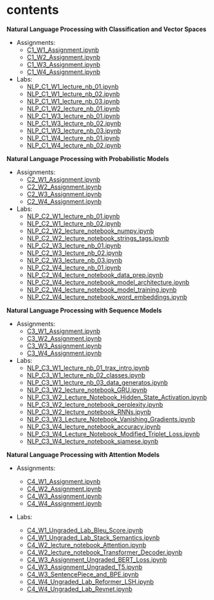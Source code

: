 # contents

**Natural Language Processing with Classification and Vector Spaces**

- Assignments:
  - [C1_W1_Assignment.ipynb](https://nbviewer.jupyter.org/github/zonghui0228/coursera-learning/blob/master/Natural%20Language%20Processing%20Specialization/Natural%20Language%20Processing%20with%20Classification%20and%20Vector%20Spaces/C1_W1_Assignment.ipynb)
  - [C1_W2_Assignment.ipynb](https://nbviewer.jupyter.org/github/zonghui0228/coursera-learning/blob/master/Natural%20Language%20Processing%20Specialization/Natural%20Language%20Processing%20with%20Classification%20and%20Vector%20Spaces/C1_W2_Assignment.ipynb)
  - [C1_W3_Assignment.ipynb](https://nbviewer.jupyter.org/github/zonghui0228/coursera-learning/blob/master/Natural%20Language%20Processing%20Specialization/Natural%20Language%20Processing%20with%20Classification%20and%20Vector%20Spaces/C1_W3_Assignment.ipynb)
  - [C1_W4_Assignment.ipynb](https://nbviewer.jupyter.org/github/zonghui0228/coursera-learning/blob/master/Natural%20Language%20Processing%20Specialization/Natural%20Language%20Processing%20with%20Classification%20and%20Vector%20Spaces/C1_W4_Assignment.ipynb)
- Labs:
  - [NLP_C1_W1_lecture_nb_01.ipynb](https://nbviewer.jupyter.org/github/zonghui0228/coursera-learning/blob/master/Natural%20Language%20Processing%20Specialization/Natural%20Language%20Processing%20with%20Classification%20and%20Vector%20Spaces/NLP_C1_W1_lecture_nb_01.ipynb)
  - [NLP_C1_W1_lecture_nb_02.ipynb](https://nbviewer.jupyter.org/github/zonghui0228/coursera-learning/blob/master/Natural%20Language%20Processing%20Specialization/Natural%20Language%20Processing%20with%20Classification%20and%20Vector%20Spaces/NLP_C1_W1_lecture_nb_02.ipynb)
  - [NLP_C1_W1_lecture_nb_03.ipynb](https://nbviewer.jupyter.org/github/zonghui0228/coursera-learning/blob/master/Natural%20Language%20Processing%20Specialization/Natural%20Language%20Processing%20with%20Classification%20and%20Vector%20Spaces/NLP_C1_W1_lecture_nb_03.ipynb)
  - [NLP_C1_W2_lecture_nb_01.ipynb](https://nbviewer.jupyter.org/github/zonghui0228/coursera-learning/blob/master/Natural%20Language%20Processing%20Specialization/Natural%20Language%20Processing%20with%20Classification%20and%20Vector%20Spaces/NLP_C1_W2_lecture_nb_01.ipynb)
  - [NLP_C1_W3_lecture_nb_01.ipynb](https://nbviewer.jupyter.org/github/zonghui0228/coursera-learning/blob/master/Natural%20Language%20Processing%20Specialization/Natural%20Language%20Processing%20with%20Classification%20and%20Vector%20Spaces/NLP_C1_W3_lecture_nb_01.ipynb)
  - [NLP_C1_W3_lecture_nb_02.ipynb](https://nbviewer.jupyter.org/github/zonghui0228/coursera-learning/blob/master/Natural%20Language%20Processing%20Specialization/Natural%20Language%20Processing%20with%20Classification%20and%20Vector%20Spaces/NLP_C1_W3_lecture_nb_02.ipynb)
  - [NLP_C1_W3_lecture_nb_03.ipynb](https://nbviewer.jupyter.org/github/zonghui0228/coursera-learning/blob/master/Natural%20Language%20Processing%20Specialization/Natural%20Language%20Processing%20with%20Classification%20and%20Vector%20Spaces/NLP_C1_W3_lecture_nb_03.ipynb)
  - [NLP_C1_W4_lecture_nb_01.ipynb](https://nbviewer.jupyter.org/github/zonghui0228/coursera-learning/blob/master/Natural%20Language%20Processing%20Specialization/Natural%20Language%20Processing%20with%20Classification%20and%20Vector%20Spaces/NLP_C1_W4_lecture_nb_01.ipynb)
  - [NLP_C1_W4_lecture_nb_02.ipynb](https://nbviewer.jupyter.org/github/zonghui0228/coursera-learning/blob/master/Natural%20Language%20Processing%20Specialization/Natural%20Language%20Processing%20with%20Classification%20and%20Vector%20Spaces/NLP_C1_W4_lecture_nb_02.ipynb)

**Natural Language Processing with Probabilistic Models**

- Assignments:
  - [C2_W1_Assignment.ipynb](https://nbviewer.jupyter.org/github/zonghui0228/coursera-learning/blob/master/Natural%20Language%20Processing%20Specialization/Natural%20Language%20Processing%20with%20Probabilistic%20Models/C2_W1_Assignment.ipynb)
  - [C2_W2_Assignment.ipynb](https://nbviewer.jupyter.org/github/zonghui0228/coursera-learning/blob/master/Natural%20Language%20Processing%20Specialization/Natural%20Language%20Processing%20with%20Probabilistic%20Models/C2_W2_Assignment.ipynb)
  - [C2_W3_Assignment.ipynb](https://nbviewer.jupyter.org/github/zonghui0228/coursera-learning/blob/master/Natural%20Language%20Processing%20Specialization/Natural%20Language%20Processing%20with%20Probabilistic%20Models/C2_W3_Assignment.ipynb)
  - [C2_W4_Assignment.ipynb](https://nbviewer.jupyter.org/github/zonghui0228/coursera-learning/blob/master/Natural%20Language%20Processing%20Specialization/Natural%20Language%20Processing%20with%20Probabilistic%20Models/C2_W4_Assignment.ipynb)
- Labs:
  - [NLP_C2_W1_lecture_nb_01.ipynb](https://nbviewer.jupyter.org/github/zonghui0228/coursera-learning/blob/master/Natural%20Language%20Processing%20Specialization/Natural%20Language%20Processing%20with%20Probabilistic%20Models/NLP_C2_W1_lecture_nb_01.ipynb)
  - [NLP_C2_W1_lecture_nb_02.ipynb](https://nbviewer.jupyter.org/github/zonghui0228/coursera-learning/blob/master/Natural%20Language%20Processing%20Specialization/Natural%20Language%20Processing%20with%20Probabilistic%20Models/NLP_C2_W1_lecture_nb_02.ipynb)
  - [NLP_C2_W2_lecture_notebook_numpy.ipynb](https://nbviewer.jupyter.org/github/zonghui0228/coursera-learning/blob/master/Natural%20Language%20Processing%20Specialization/Natural%20Language%20Processing%20with%20Probabilistic%20Models/NLP_C2_W2_lecture_notebook_numpy.ipynb)
  - [NLP_C2_W2_lecture_notebook_strings_tags.ipynb](https://nbviewer.jupyter.org/github/zonghui0228/coursera-learning/blob/master/Natural%20Language%20Processing%20Specialization/Natural%20Language%20Processing%20with%20Probabilistic%20Models/NLP_C2_W2_lecture_notebook_strings_tags.ipynb)
  - [NLP_C2_W3_lecture_nb_01.ipynb](https://nbviewer.jupyter.org/github/zonghui0228/coursera-learning/blob/master/Natural%20Language%20Processing%20Specialization/Natural%20Language%20Processing%20with%20Probabilistic%20Models/NLP_C2_W3_lecture_nb_01.ipynb)
  - [NLP_C2_W3_lecture_nb_02.ipynb](https://nbviewer.jupyter.org/github/zonghui0228/coursera-learning/blob/master/Natural%20Language%20Processing%20Specialization/Natural%20Language%20Processing%20with%20Probabilistic%20Models/NLP_C2_W3_lecture_nb_02.ipynb)
  - [NLP_C2_W3_lecture_nb_03.ipynb](https://nbviewer.jupyter.org/github/zonghui0228/coursera-learning/blob/master/Natural%20Language%20Processing%20Specialization/Natural%20Language%20Processing%20with%20Probabilistic%20Models/NLP_C2_W3_lecture_nb_03.ipynb)
  - [NLP_C2_W4_lecture_nb_01.ipynb](https://nbviewer.jupyter.org/github/zonghui0228/coursera-learning/blob/master/Natural%20Language%20Processing%20Specialization/Natural%20Language%20Processing%20with%20Probabilistic%20Models/NLP_C2_W4_lecture_nb_01.ipynb)
  - [NLP_C2_W4_lecture_notebook_data_prep.ipynb](https://nbviewer.jupyter.org/github/zonghui0228/coursera-learning/blob/master/Natural%20Language%20Processing%20Specialization/Natural%20Language%20Processing%20with%20Probabilistic%20Models/NLP_C2_W4_lecture_notebook_data_prep.ipynb)
  - [NLP_C2_W4_lecture_notebook_model_architecture.ipynb](https://nbviewer.jupyter.org/github/zonghui0228/coursera-learning/blob/master/Natural%20Language%20Processing%20Specialization/Natural%20Language%20Processing%20with%20Probabilistic%20Models/NLP_C2_W4_lecture_notebook_model_architecture.ipynb)
  - [NLP_C2_W4_lecture_notebook_model_training.ipynb](https://nbviewer.jupyter.org/github/zonghui0228/coursera-learning/blob/master/Natural%20Language%20Processing%20Specialization/Natural%20Language%20Processing%20with%20Probabilistic%20Models/NLP_C2_W4_lecture_notebook_model_training.ipynb)
  - [NLP_C2_W4_lecture_notebook_word_embeddings.ipynb](https://nbviewer.jupyter.org/github/zonghui0228/coursera-learning/blob/master/Natural%20Language%20Processing%20Specialization/Natural%20Language%20Processing%20with%20Probabilistic%20Models/NLP_C2_W4_lecture_notebook_word_embeddings.ipynb)

**Natural Language Processing with Sequence Models**

- Assignments:
  - [C3_W1_Assignment.ipynb](https://nbviewer.jupyter.org/github/zonghui0228/coursera-learning/blob/master/Natural%20Language%20Processing%20Specialization/Natural%20Language%20Processing%20with%20Sequence%20Models/C3_W1_Assignment.ipynb)
  - [C3_W2_Assignment.ipynb](https://nbviewer.jupyter.org/github/zonghui0228/coursera-learning/blob/master/Natural%20Language%20Processing%20Specialization/Natural%20Language%20Processing%20with%20Sequence%20Models/C3_W2_Assignment.ipynb)
  - [C3_W3_Assignment.ipynb](https://nbviewer.jupyter.org/github/zonghui0228/coursera-learning/blob/master/Natural%20Language%20Processing%20Specialization/Natural%20Language%20Processing%20with%20Sequence%20Models/C3_W3_Assignment.ipynb)
  - [C3_W4_Assignment.ipynb](https://nbviewer.jupyter.org/github/zonghui0228/coursera-learning/blob/master/Natural%20Language%20Processing%20Specialization/Natural%20Language%20Processing%20with%20Sequence%20Models/C3_W4_Assignment.ipynb)
- Labs:
  - [NLP_C3_W1_lecture_nb_01_trax_intro.ipynb](https://nbviewer.jupyter.org/github/zonghui0228/coursera-learning/blob/master/Natural%20Language%20Processing%20Specialization/Natural%20Language%20Processing%20with%20Sequence%20Models/NLP_C3_W1_lecture_nb_01_trax_intro.ipynb)
  - [NLP_C3_W1_lecture_nb_02_classes.ipynb](https://nbviewer.jupyter.org/github/zonghui0228/coursera-learning/blob/master/Natural%20Language%20Processing%20Specialization/Natural%20Language%20Processing%20with%20Sequence%20Models/NLP_C3_W1_lecture_nb_02_classes.ipynb)
  - [NLP_C3_W1_lecture_nb_03_data_generatos.ipynb](https://nbviewer.jupyter.org/github/zonghui0228/coursera-learning/blob/master/Natural%20Language%20Processing%20Specialization/Natural%20Language%20Processing%20with%20Sequence%20Models/NLP_C3_W1_lecture_nb_03_data_generatos.ipynb)
  - [NLP_C3_W2_lecture_notebook_GRU.ipynb](https://nbviewer.jupyter.org/github/zonghui0228/coursera-learning/blob/master/Natural%20Language%20Processing%20Specialization/Natural%20Language%20Processing%20with%20Sequence%20Models/NLP_C3_W2_lecture_notebook_GRU.ipynb)
  - [NLP_C3_W2_Lecture_Notebook_Hidden_State_Activation.ipynb](https://nbviewer.jupyter.org/github/zonghui0228/coursera-learning/blob/master/Natural%20Language%20Processing%20Specialization/Natural%20Language%20Processing%20with%20Sequence%20Models/NLP_C3_W2_Lecture_Notebook_Hidden_State_Activation.ipynb)
  - [NLP_C3_W2_lecture_notebook_perplexity.ipynb](https://nbviewer.jupyter.org/github/zonghui0228/coursera-learning/blob/master/Natural%20Language%20Processing%20Specialization/Natural%20Language%20Processing%20with%20Sequence%20Models/NLP_C3_W2_lecture_notebook_perplexity.ipynb)
  - [NLP_C3_W2_lecture_notebook_RNNs.ipynb](https://nbviewer.jupyter.org/github/zonghui0228/coursera-learning/blob/master/Natural%20Language%20Processing%20Specialization/Natural%20Language%20Processing%20with%20Sequence%20Models/NLP_C3_W2_lecture_notebook_RNNs.ipynb)
  - [NLP_C3_W3_Lecture_Notebook_Vanishing_Gradients.ipynb](https://nbviewer.jupyter.org/github/zonghui0228/coursera-learning/blob/master/Natural%20Language%20Processing%20Specialization/Natural%20Language%20Processing%20with%20Sequence%20Models/NLP_C3_W3_Lecture_Notebook_Vanishing_Gradients.ipynb)
  - [NLP_C3_W4_lecture_notebook_accuracy.ipynb](https://nbviewer.jupyter.org/github/zonghui0228/coursera-learning/blob/master/Natural%20Language%20Processing%20Specialization/Natural%20Language%20Processing%20with%20Sequence%20Models/NLP_C3_W4_lecture_notebook_accuracy.ipynb)
  - [NLP_C3_W4_Lecture_Notebook_Modified_Triplet_Loss.ipynb](https://nbviewer.jupyter.org/github/zonghui0228/coursera-learning/blob/master/Natural%20Language%20Processing%20Specialization/Natural%20Language%20Processing%20with%20Sequence%20Models/NLP_C3_W4_Lecture_Notebook_Modified_Triplet_Loss.ipynb)
  - [NLP_C3_W4_lecture_notebook_siamese.ipynb](https://nbviewer.jupyter.org/github/zonghui0228/coursera-learning/blob/master/Natural%20Language%20Processing%20Specialization/Natural%20Language%20Processing%20with%20Sequence%20Models/NLP_C3_W4_lecture_notebook_siamese.ipynb)

**Natural Language Processing with Attention Models**

- Assignments:

  - [C4_W1_Assignment.ipynb](https://nbviewer.jupyter.org/github/zonghui0228/coursera-learning/blob/master/Natural%20Language%20Processing%20Specialization/Natural%20Language%20Processing%20with%20Attention%20Models/C4_W1_Assignment.ipynb)
  - [C4_W2_Assignment.ipynb](https://nbviewer.jupyter.org/github/zonghui0228/coursera-learning/blob/master/Natural%20Language%20Processing%20Specialization/Natural%20Language%20Processing%20with%20Attention%20Models/C4_W2_Assignment.ipynb)
  - [C4_W3_Assignment.ipynb](https://nbviewer.jupyter.org/github/zonghui0228/coursera-learning/blob/master/Natural%20Language%20Processing%20Specialization/Natural%20Language%20Processing%20with%20Attention%20Models/C4_W3_Assignment.ipynb)
  - [C4_W4_Assignment.ipynb](https://nbviewer.jupyter.org/github/zonghui0228/coursera-learning/blob/master/Natural%20Language%20Processing%20Specialization/Natural%20Language%20Processing%20with%20Attention%20Models/C4_W4_Assignment.ipynb)

- Labs:

  - [C4_W1_Ungraded_Lab_Bleu_Score.ipynb](https://nbviewer.jupyter.org/github/zonghui0228/coursera-learning/blob/master/Natural%20Language%20Processing%20Specialization/Natural%20Language%20Processing%20with%20Attention%20Models/C4_W1_Ungraded_Lab_Bleu_Score.ipynb)
  - [C4_W1_Ungraded_Lab_Stack_Semantics.ipynb](https://nbviewer.jupyter.org/github/zonghui0228/coursera-learning/blob/master/Natural%20Language%20Processing%20Specialization/Natural%20Language%20Processing%20with%20Attention%20Models/C4_W1_Ungraded_Lab_Stack_Semantics.ipynb)
  - [C4_W2_lecture_notebook_Attention.ipynb](https://nbviewer.jupyter.org/github/zonghui0228/coursera-learning/blob/master/Natural%20Language%20Processing%20Specialization/Natural%20Language%20Processing%20with%20Attention%20Models/C4_W2_lecture_notebook_Attention.ipynb)
  - [C4_W2_lecture_notebook_Transformer_Decoder.ipynb](https://nbviewer.jupyter.org/github/zonghui0228/coursera-learning/blob/master/Natural%20Language%20Processing%20Specialization/Natural%20Language%20Processing%20with%20Attention%20Models/C4_W2_lecture_notebook_Transformer_Decoder.ipynb)
  - [C4_W3_Assignment_Ungraded_BERT_Loss.ipynb](https://nbviewer.jupyter.org/github/zonghui0228/coursera-learning/blob/master/Natural%20Language%20Processing%20Specialization/Natural%20Language%20Processing%20with%20Attention%20Models/C4_W3_Assignment_Ungraded_BERT_Loss.ipynb)
  - [C4_W3_Assignment_Ungraded_T5.ipynb](https://nbviewer.jupyter.org/github/zonghui0228/coursera-learning/blob/master/Natural%20Language%20Processing%20Specialization/Natural%20Language%20Processing%20with%20Attention%20Models/C4_W3_Assignment_Ungraded_T5.ipynb)
  - [C4_W3_SentencePiece_and_BPE.ipynb](https://nbviewer.jupyter.org/github/zonghui0228/coursera-learning/blob/master/Natural%20Language%20Processing%20Specialization/Natural%20Language%20Processing%20with%20Attention%20Models/C4_W3_SentencePiece_and_BPE.ipynb)
  - [C4_W4_Ungraded_Lab_Reformer_LSH.ipynb](https://nbviewer.jupyter.org/github/zonghui0228/coursera-learning/blob/master/Natural%20Language%20Processing%20Specialization/Natural%20Language%20Processing%20with%20Attention%20Models/C4_W4_Ungraded_Lab_Reformer_LSH.ipynb)
  - [C4_W4_Ungraded_Lab_Revnet.ipynb](https://nbviewer.jupyter.org/github/zonghui0228/coursera-learning/blob/master/Natural%20Language%20Processing%20Specialization/Natural%20Language%20Processing%20with%20Attention%20Models/C4_W4_Ungraded_Lab_Revnet.ipynb)

  
